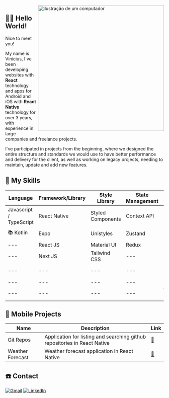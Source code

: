 <img src="https://raw.githubusercontent.com/MicaelliMedeiros/micaellimedeiros/master/image/computer-illustration.png" alt="ilustração de um computador" min-width="400px" max-width="400px" width="400px" align="right" />

## 🙋‍♂️ Hello World!

Nice to meet you!

My name is Vinicius, I've been developing websites with <strong>React</strong> technology and apps for Android and iOS with <strong>React Native</strong> technology for over 3 years, with experience in large companies and freelance projects.

I've participated in projects from the beginning, where we designed the entire structure and standards we would use to have better performance and delivery for the client, as well as working on legacy projects, needing to maintain, update and add new features.

## 🚀 My Skills

| Language                | Framework/Library  | Style Library      | State Management  | Database      | HTTP
| ---                     | ---                | ---                | ---               | ---           | ---
Javascript / TypeScript   | React Native       | Styled Components  | Context API       | MySQL         | Axios
📚 Kotlin                 | Expo               | Unistyles          | Zustand           | Mongo DB      | React Query
---                       | React JS           | Material UI        | Redux             | Firebase      | ---
---                       | Next JS            | Tailwind CSS       | ---               | MMKV          | ---
---                       | ---                | ---                | ---               | Async Storage | ---
---                       | ---                | ---                | ---               | Realm DB      | ---
---                       | ---                | ---                | ---               | Watermelon DB | ---

## 📱 Mobile Projects
|Name | Description | Link
|---  | ---         | ---
Git Repos  | Application for listing and searching github repositories in React Native | <a href="https://github.com/DevViniciusAmaral/git-repos">🔗</a>
Weather Forecast | Weather forecast application in React Native | <a href="https://github.com/DevViniciusAmaral/weather-forecast">🔗</a>

## ☎️ Contact

<a href="#" title="Gmail">
<img src="https://img.shields.io/badge/-Gmail-FF0000?style=flat-square&labelColor=FF0000&logo=gmail&logoColor=white&link=https://mail.google.com/mail/u/0/#inbox?compose=CllgCHrjmspSpFprHzRWzTpgrMcdNKdLdWjtGZtnPNNtnkQqfrxfmtvWVxszCxqPbCTDhtgzDGV" alt="Gmail"/></a>
<a href="#" title="LinkedIn">
<img src="https://img.shields.io/badge/-Linkedin-0e76a8?style=flat-square&logo=Linkedin&logoColor=white&link=www.linkedin.com/in/vinicius-amaral-dev" alt="LinkedIn"/></a>

